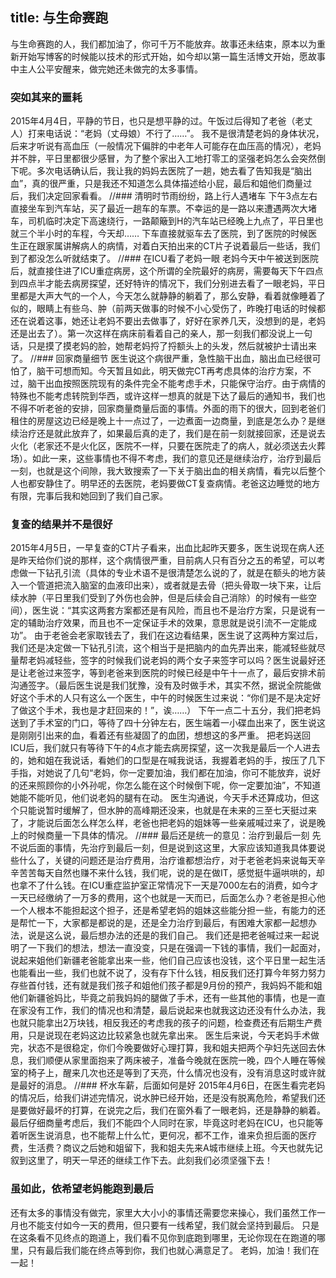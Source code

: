 title: 与生命赛跑
---
与生命赛跑的人，我们都加油了，你可千万不能放弃。故事还未结束，原本以为重新开始写博客的时候能以技术的形式开始，如今却以第一篇生活博文开始，愿故事中主人公平安醒来，做完她还未做完的太多事情。
<!-- more -->
### 突如其来的噩耗
2015年4月4日，平静的节日，也只是想平静的过。午饭过后得知了老爸（老丈人）打来电话说：“老妈（丈母娘）不行了……”。
我不是很清楚老妈的身体状况，后来才听说有高血压（一般情况下偏胖的中老年人可能存在血压高的情况），老妈并不胖，平日里都很少感冒，为了整个家出入工地打零工的坚强老妈怎么会突然倒下呢。多次电话确认后，我让我的妈妈去医院了一趟，她去看了告知我是“脑出血”，真的很严重，只是我还不知道怎么具体描述给小屁，最后和姐他们商量过后，我们决定回家看看。
//### 清明时节雨纷纷，路上行人遇堵车
下午3点左右直接坐车到汽车站，买了最近一趟车的车票。不幸运的是一路以来遭遇两次大堵车，司机临时决定下高速绕行，一路颠簸到H的汽车站已经晚上九点了，平日里也就三个半小时的车程，今天却……
下车直接就驱车去了医院，到了医院的时候医生正在跟家属讲解病人的病情，对着白天拍出来的CT片子说着最后一些话，我们到了都没怎么听就结束了。
//### 在ICU看了老妈一眼
老妈今天中午被送到医院后，就直接住进了ICU重症病房，这个所谓的全院最好的病房，需要每天下午四点到四点半才能去病房探望，还好特许的情况下，我们分别进去看了一眼老妈，平日里都是大声大气的一个人，今天怎么就静静的躺着了，那么安静，看着就像睡着了似的，眼睛上有些乌、肿（前两天做事的时候不小心受伤了，昨晚打电话的时候都还在说着这事，她还让老妈不要出去做事了，好好在家养几天，没想到的是，老妈还是出去了）。第一次这样在病床前看着自己的亲人，那一刻我们都没说上一句话，只是摸了摸老妈的脸，她帮老妈捋了捋额头上的头发，然后就被护士请出来了。
//### 回家商量细节
医生说这个病很严重，急性脑干出血，脑出血已经很可怕了，脑干可想而知。今天暂且如此，明天做完CT再考虑具体的治疗方案，不过，脑干出血按照医院现有的条件完全不能考虑手术，只能保守治疗。由于病情的特殊也不能考虑转院到华西，或许这样一想真的就是下达了最后的通知书，我们也不得不听老爸的安排，回家商量商量后面的事情。外面的雨下的很大，回到老爸们租住的房屋这边已经是晚上十一点过了，一边煮面一边商量，到底是怎么办？是继续治疗还是就此放弃了，如果最后真的走了，我们是在前一刻就接回家，还是说去火化（老家还不是火化区，医院不一样，只要在医院走了的病人，就必须送去火葬场）。如此一来，这些事情也不得不考虑，我们的意见还是继续治疗，治疗到最后一刻，也就是这个间隙，我大致搜索了一下关于脑出血的相关病情，看完以后整个人也都安静住了。明早还的去医院，老妈要做CT复查病情。老爸这边睡觉的地方有限，完事后我和她回到了我们自己家。
### 复查的结果并不是很好
2015年4月5日，一早复查的CT片子看来，出血比起昨天要多，医生说现在病人还是昨天给你们说的那样，这个病情很严重，目前病人只有百分之五的希望，可以考虑做一下钻孔引流（具体的专业术语不是很清楚怎么说的了，就是在额头的地方装入一个管道把流入脑室的血液印出来），或者就是去骨（把头骨取一块下来，让后续水肿（平日里我们受到了外伤也会肿，但是后续会自己消除）的时候有一些空间），医生说：“其实这两套方案都还是有风险，而且也不是治疗方案，只是说有一定的辅助治疗效果，而且也不一定保证手术的效果，意思就是说引流不一定能成功”。
由于老爸会老家取钱去了，我们在这边看结果，医生说了这两种方案过后，我们还是决定做一下钻孔引流，这个相当于是把脑内的血先弄出来，能减轻些就尽量帮老妈减轻些，签字的时候我们说老妈的两个女子来签字可以吗？医生说最好还是让老爸过来签字，等到老爸来到医院的时候已经是中午十一点了，最后安排术前沟通签字。（最后医生说是我们犹豫，没有及时做手术，其实不然，据说全院能做好这个手术的人只有这么一个医生，中午的时候医生过来说：“你们是不是决定好了做这个手术，我也是才赶回来的！”，诶……）
下午一点二十五分，我们把老妈送到了手术室的门口，等待了四十分钟左右，医生端着一小碟血出来了，医生说这是刚刚引出来的血，看着还有些凝固了的血团，想想这的多严重。
把老妈送回ICU后，我们就只有等待下午的4点才能去病房探望，这一次我是最后一个人进去的，她和姐在我说话，看她们的口型是在喊我说话，我握着老妈的手，按压了几下手指，对她说了几句“老妈，你一定要加油，我们都在加油，你可不能放弃，说好的还来照顾你的小外孙呢，你怎么能在这个时候倒下呢，你一定要加油”，不知道她能不能听见，他们说老妈的腿有在动。
医生沟通说，今天手术还算成功，但这个只能说暂时缓解了，但水肿的高峰期还没来，也就是在未来的三至七天挺过来了，才能说后面怎么样怎么样，老爸也把老妈的姐妹等一些亲戚喊过来了，说是晚上的时候商量一下具体的情况。
//### 最后还是统一的意见：治疗到最后一刻
先不说后面的事情，先治疗到最后一刻，但是说到这这里，大家应该知道我具体要说些什么了，关键的问题还是治疗费用，治疗谁都想治疗，对于老爸老妈来说每天辛辛苦苦每天自然也赚不来什么钱，我们呢，说的是在做IT，感觉挺牛逼哄哄的，却也拿不了什么钱。在ICU重症监护室正常情况下一天是7000左右的消费，如今才一天已经缴纳了一万多的费用，这个也就是一天而已，后面怎么办？老爸是担心他一个人根本不能担起这个担子，还是希望老妈的姐妹这些能分担一些，有能力的还是帮忙一下，大家都是都说的是，还是全力治疗到最后，有困难大家都一起想办法，说是这么说，最后想办法的还是的我们自己。
我们还是把老爸喊过来一起说明了一下我们的想法，想法一直没变，只是在强调一下钱的事情，我们一起面对，说起来姐他们新疆老爸能拿出来一些，他们自己应该也没钱，这个平日里一起生活也能看出一些，我们也就不说了，没有存下什么钱，相反我们还打算今年努力努力存些首付钱，还有就是我们孩子和姐他们孩子都是9月份的预产，我妈妈不能和姐他们新疆爸妈比，毕竟之前我妈妈的腿做了手术，还有一些其他的事情，也是一直在家没有工作，我们的情况也和清楚，最后说起来也就我这边还没有什么办法，我也就只能拿出2万块钱，相反我还的考虑我的孩子的问题，检查费还有后期生产费用，只是说现在老妈这边比较紧急也就先拿出来。
医生后来说，今天老妈手术做完，状态不是很稳定，你们今晚要做好心理打算，我和姐夫把两个孕妇先送回去休息，我们顺便从家里面抱来了两床被子，准备今晚就在医院一晚，四个人睡在等候室的椅子上，醒来几次也还是等到了天亮，什么情况也没有，没有消息这时或许就是最好的消息。
//### 杯水车薪，后面如何是好
2015年4月6日，在医生看完老妈的情况后，给我们讲述完情况，说水肿已经开始，还是没有脱离危险，希望我们还是要做好最坏的打算，在说完之后，我们在窗外看了一眼老妈，还是静静的躺着。
最后仔细商量考虑后，我们不能四个人同时在家，毕竟这时老妈在ICU，也只能等着听医生说消息，也不能帮上什么忙，更何况，都不工作，谁来负担后面的医疗费，生活费？商议之后她和姐留下，我和姐夫先来A城市继续上班。今天也就先记叙到这里了，明天一早还的继续工作下去。此刻我们必须坚强下去！
### 虽如此，依希望老妈能跑到最后
还有太多的事情没有做完，家里大大小小的事情还需要您来操心，我们虽然工作一月也不能支付如今一天的费用，但只要有一线希望，我们就会坚持到最后。
只是在这条看不见终点的跑道上，我们看不见你到底跑到哪里，无论你现在在跑道的哪里，只有最后我们能在终点等到你，我们也就心满意足了。
老妈，加油！我们在一起！